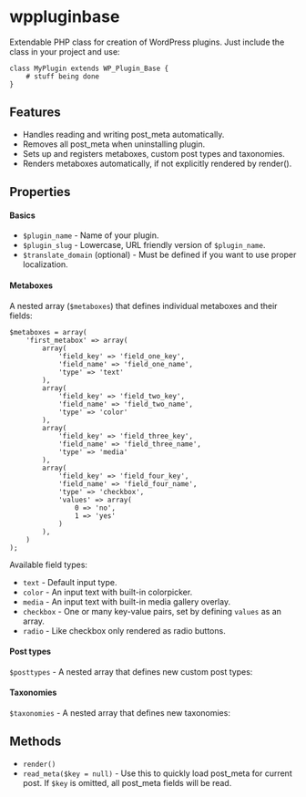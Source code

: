 wppluginbase
============

Extendable PHP class for creation of WordPress plugins. Just include the class in your project and use:

	class MyPlugin extends WP_Plugin_Base {
		# stuff being done
	}

## Features

* Handles reading and writing post_meta automatically.
* Removes all post_meta when uninstalling plugin.
* Sets up and registers metaboxes, custom post types and taxonomies.
* Renders metaboxes automatically, if not explicitly rendered by render().

## Properties

#### Basics

* `$plugin_name` - Name of your plugin.
* `$plugin_slug` - Lowercase, URL friendly version of `$plugin_name`.
* `$translate_domain` (optional) - Must be defined if you want to use proper localization.

#### Metaboxes

A nested array (`$metaboxes`) that defines individual metaboxes and their fields:

	$metaboxes = array(
		'first_metabox' => array(
			array(
				'field_key' => 'field_one_key',
				'field_name' => 'field_one_name',
				'type' => 'text'
			),
			array(
				'field_key' => 'field_two_key', 
				'field_name' => 'field_two_name', 
				'type' => 'color'
			),
			array(
				'field_key' => 'field_three_key', 
				'field_name' => 'field_three_name', 
				'type' => 'media'
			),
			array(
				'field_key' => 'field_four_key', 
				'field_name' => 'field_four_name', 
				'type' => 'checkbox', 
				'values' => array(
					0 => 'no',
					1 => 'yes'
				)
			),
		)
	);

Available field types:
* `text` - Default input type.
* `color` - An input text with built-in colorpicker.
* `media` - An input text with built-in media gallery overlay.
* `checkbox` - One or many key-value pairs, set by defining `values` as an array.
* `radio` - Like checkbox only rendered as radio buttons.
	
#### Post types

`$posttypes` - A nested array that defines new custom post types:

#### Taxonomies

`$taxonomies` - A nested array that defines new taxonomies:

## Methods

* `render()`
* `read_meta($key = null)` - Use this to quickly load post_meta for current post. If `$key` is omitted, all post_meta fields will be read.
